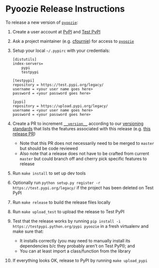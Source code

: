 # Pyoozie Release Instructions

To release a new version of [`pyoozie`](https://pypi.python.org/pypi/pyoozie):

1. Create a user account at [PyPI](https://pypi.python.org/pypi) and [Test PyPI](https://testpypi.python.org/pypi)
2. Ask a project maintainer (e.g. [cfournie](https://github.com/cfournie)) for access to [`pyoozie`](https://pypi.python.org/pypi/pyoozie)
3. Setup your local `~/.pypirc` with your credentials:

    ```
    [distutils]
    index-servers=
        pypi
        testpypi

    [testpypi]
    repository = https://test.pypi.org/legacy/
    username = <your user name goes here>
    password = <your password goes here>

    [pypi]
    repository = https://upload.pypi.org/legacy/
    username = <your user name goes here>
    password = <your password goes here>
    ```

4. Create a PR to increment [`__version__`](https://github.com/Shopify/pyoozie/blob/6956a38f9677eec8b6ccbfaa5280dbee0503eb20/pyoozie/__init__.py#L41) according to our [versioning standards](https://github.com/Shopify/shopify_python#versioning) that lists the features associated with this release (e.g. [this release PR](https://github.com/Shopify/pyoozie/pull/55))
    - Note that this PR does not necessarily need to be merged to `master` but should be code reviewed
    - Also note that a release does not have to be crafted from current `master` but could branch off and cherry pick specific features to release
5. Run `make install` to set up dev tools
6. Optionally run `python setup.py register -r https://test.pypi.org/legacy/` if the project has been deleted on Test PyPI
7. Run `make release` to build the release files locally
8. Run `make upload_test` to upload the release to Test PyPI
9. Test that the release works by running `pip install -i https://testpypi.python.org/pypi pyoozie` in a fresh virtualenv and make sure that:
    - It installs correctly (you may need to manually install its dependencies b/c they probably aren't on Test PyPI); and
    - You can at least import a class/function from the library
10. If everything looks OK, release to PyPI by running `make upload_pypi`
